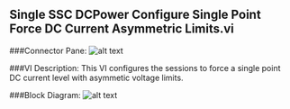 ## **Single SSC DCPower Configure Single Point Force DC Current Asymmetric Limits.vi**
###Connector Pane:
![alt text](/SSC%20DCPower/Source/Constant%20Current/Single%20SSC%20DCPower%20Configure%20Single%20Point%20Force%20DC%20Current%20Asymmetric%20Limits.vic.png "Single SSC DCPower Configure Single Point Force DC Current Asymmetric Limits.vi connector pane")

###VI Description:
This VI configures the sessions to force a single point DC current level with asymmetic voltage limits.

###Block Diagram:
![alt text](/SSC%20DCPower/Source/Constant%20Current/Single%20SSC%20DCPower%20Configure%20Single%20Point%20Force%20DC%20Current%20Asymmetric%20Limits.vid.png "Single SSC DCPower Configure Single Point Force DC Current Asymmetric Limits.vi block diagram")

